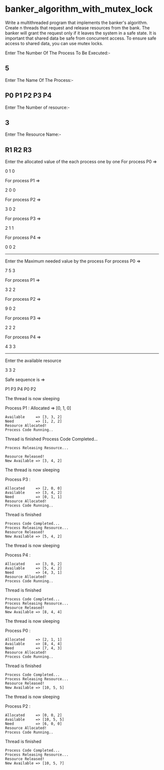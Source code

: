 # banker_algorithm_with_mutex_lock
Write a multithreaded program that implements the banker's algorithm. Create n threads that request and release resources from the bank. The banker will grant the request only if it leaves the system in a safe state. It is important that shared data be safe from concurrent access. To ensure safe access to shared data, you can use mutex locks.



Enter The Number Of The Process To Be Executed:-

5
-------------------------------------------------------------------
Enter The Name Of The Process:-

P0 P1 P2 P3 P4
-------------------------------------------------------------------
Enter The Number of resource:-

3
-------------------------------------------------------------------
Enter The Resource Name:-

R1 R2 R3
-------------------------------------------------------------------
Enter the allocated value of the each process one by one
For process  P0 =>

0 1 0

For process  P1 =>

2 0 0

For process  P2 =>

3 0 2

For process  P3 =>

2 1 1

For process  P4 =>

0 0 2

-------------------------------------------------------------------
Enter the Maximum needed value by the process
For process  P0 =>

7 5 3

For process  P1 =>

3 2 2

For process  P2 =>

9 0 2

For process  P3 =>

2 2 2

For process  P4 =>

4 3 3

-------------------------------------------------------------------
Enter the available resource

3 3 2

Safe sequence is =>

P1 P3 P4 P0 P2



The  thread is now sleeping


Process P1 :
    Allocated     => [0, 1, 0]
    
    Available     => [3, 3, 2]
    Need          => [1, 2, 2]
    Resource Allocated!  
    Process Code Running..
    
Thread is finished
    Process Code Completed...
    
    Process Releasing Resource...
 
    Resource Released!
    New Available => [3, 4, 2]



The  thread is now sleeping

Process P3 :

    Allocated     => [2, 0, 0]
    Available     => [3, 4, 2]
    Need          => [0, 1, 1]
    Resource Allocated!  
    Process Code Running..
Thread is finished

    Process Code Completed...
    Process Releasing Resource...
    Resource Released!
    New Available => [5, 4, 2]



The  thread is now sleeping


Process P4 :

    Allocated     => [3, 0, 2] 
    Available     => [5, 4, 2]
    Need          => [4, 3, 1]
    Resource Allocated!  
    Process Code Running..
    
Thread is finished

    Process Code Completed...
    Process Releasing Resource...
    Resource Released!
    New Available => [8, 4, 4]



The  thread is now sleeping


Process P0 :

    Allocated     => [2, 1, 1]
    Available     => [8, 4, 4]
    Need          => [7, 4, 3]
    Resource Allocated!  
    Process Code Running..
    
Thread is finished

    Process Code Completed...
    Process Releasing Resource...
    Resource Released!
    New Available => [10, 5, 5]



The  thread is now sleeping

Process
 P2 :
 
    Allocated     => [0, 0, 2]
    Available     => [10, 5, 5]
    Need          => [6, 0, 0]
    Resource Allocated!  
    Process Code Running..
    
Thread is finished

    Process Code Completed...
    Process Releasing Resource...
    Resource Released!
    New Available => [10, 5, 7]
